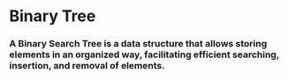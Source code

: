 # Binary Tree 
### A Binary Search Tree is a data structure that allows storing elements in an organized way, facilitating efficient searching, insertion, and removal of elements.
